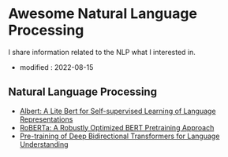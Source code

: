 # Awesome Natural Language Processing
I share information related to the NLP what I interested in.

- modified : 2022-08-15


## Natural Language Processing 

* [Albert: A Lite Bert for Self-supervised Learning of Language Representations](https://arxiv.org/pdf/1909.11942.pdf)
* [RoBERTa: A Robustly Optimized BERT Pretraining Approach](https://arxiv.org/pdf/1907.11692.pdf)
* [Pre-training of Deep Bidirectional Transformers for Language Understanding](https://arxiv.org/pdf/1810.04805.pdf)
